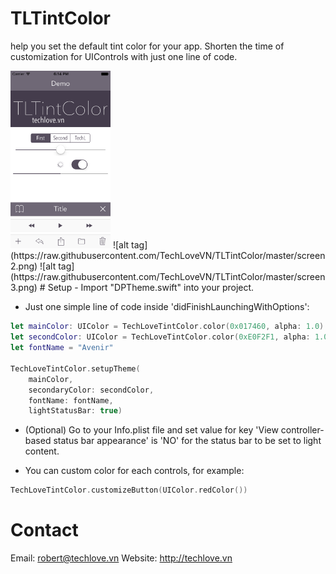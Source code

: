# TLTintColor
help you set the default tint color for your app.
Shorten the time of customization for UIControls with just one line of code.

<img src="https://raw.githubusercontent.com/TechLoveVN/TLTintColor/master/screen1.png" alt="Screenshot" style="width: 160px;"/>
![alt tag](https://raw.githubusercontent.com/TechLoveVN/TLTintColor/master/screen2.png)
![alt tag](https://raw.githubusercontent.com/TechLoveVN/TLTintColor/master/screen3.png)
# Setup
- Import "DPTheme.swift" into your project.

- Just one simple line of code inside 'didFinishLaunchingWithOptions':
``` swift
let mainColor: UIColor = TechLoveTintColor.color(0x017460, alpha: 1.0)
let secondColor: UIColor = TechLoveTintColor.color(0xE0F2F1, alpha: 1.0)
let fontName = "Avenir"

TechLoveTintColor.setupTheme(
	mainColor,
	secondaryColor: secondColor,
	fontName: fontName,
	lightStatusBar: true)
```

- (Optional) Go to your Info.plist file and set value for key 'View controller-based status bar appearance' is 'NO' for the status bar to be set to light content.

- You can custom color for each controls, for example:
``` swift
TechLoveTintColor.customizeButton(UIColor.redColor())
```


# Contact
Email: robert@techlove.vn Website: http://techlove.vn
